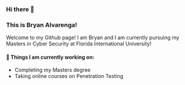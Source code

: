 ### Hi there 👋 
### This is Bryan Alvarenga!

Welcome to my Github page! I am Bryan and I am currently pursuing my Masters in Cyber Security at Florida International University!

#### 🌱 Things I am currently working on: 
- Completing my Masters degree
- Taking online courses on Penetration Testing
  
